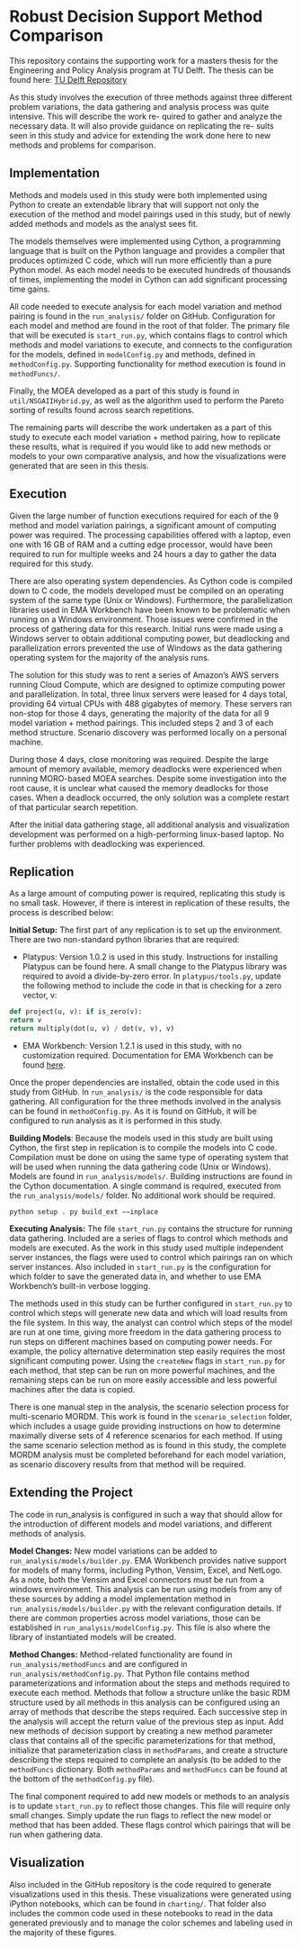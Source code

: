 # Robust Decision Support Method Comparison
This repository contains the supporting work for a masters thesis for the Engineering and Policy Analysis program at TU Delft. The thesis can be found here: [TU Delft Repository](https://repository.tudelft.nl/islandora/object/uuid%3Aeb0257b7-6791-49e0-ac2d-3a4c8803b29a?collection=education)

As this study involves the execution of three methods against three different problem variations, the data gathering and analysis process was quite intensive. This will describe the work re- quired to gather and analyze the necessary data. It will also provide guidance on replicating the re- sults seen in this study and advice for extending the work done here to new methods and problems for comparison.

## Implementation
Methods and models used in this study were both implemented using Python to create an extendable library that will support not only the execution of the method and model pairings used in this study, but of newly added methods and models as the analyst sees fit.

The models themselves were implemented using Cython, a programming language that is built on the Python language and provides a compiler that produces optimized C code, which will run more efficiently than a pure Python model. As each model needs to be executed hundreds of thousands of times, implementing the model in Cython can add significant processing time gains.

All code needed to execute analysis for each model variation and method pairing is found in the `run_analysis/` folder on GitHub. Configuration for each model and method are found in the root of that folder. The primary file that will be executed is `start_run.py`, which contains flags to control which methods and model variations to execute, and connects to the configuration for the models, defined in `modelConfig.py` and methods, defined in `methodConfig.py`. Supporting functionality for method execution is found in `methodFuncs/`.

Finally, the MOEA developed as a part of this study is found in `util/NSGAIIHybrid.py`, as well as the algorithm used to perform the Pareto sorting of results found across search repetitions.

The remaining parts will describe the work undertaken as a part of this study to execute each model variation + method pairing, how to replicate these results, what is required if you would like to add new methods or models to your own comparative analysis, and how the visualizations were generated that are seen in this thesis.

## Execution
Given the large number of function executions required for each of the 9 method and model variation pairings, a significant amount of computing power was required. The processing capabilities offered with a laptop, even one with 16 GB of RAM and a cutting edge processor, would have been required to run for multiple weeks and 24 hours a day to gather the data required for this study.

There are also operating system dependencies. As Cython code is compiled down to C code, the models developed must be compiled on an operating system of the same type (Unix or Windows). Furthermore, the parallelization libraries used in EMA Workbench have been known to be problematic when running on a Windows environment. Those issues were confirmed in the process of gathering data for this research. Initial runs were made using a Windows server to obtain additional computing power, but deadlocking and parallelization errors prevented the use of Windows as the data gathering operating system for the majority of the analysis runs.

The solution for this study was to rent a series of Amazon’s AWS servers running Cloud Compute, which are designed to optimize computing power and parallelization. In total, three linux servers were leased for 4 days total, providing 64 virtual CPUs with 488 gigabytes of memory. These servers ran non-stop for those 4 days, generating the majority of the data for all 9 model variation + method pairings. This included steps 2 and 3 of each method structure. Scenario discovery was performed locally on a personal machine.

During those 4 days, close monitoring was required. Despite the large amount of memory available, memory deadlocks were experienced when running MORO-based MOEA searches. Despite some investigation into the root cause, it is unclear what caused the memory deadlocks for those cases. When a deadlock occurred, the only solution was a complete restart of that particular search repetition.

After the initial data gathering stage, all additional analysis and visualization development was performed on a high-performing linux-based laptop. No further problems with deadlocking was experienced.

## Replication
As a large amount of computing power is required, replicating this study is no small task. However, if there is interest in replication of these results, the process is described below:

**Initial Setup:** The first part of any replication is to set up the environment. There are two non-standard python libraries that are required:

* Platypus: Version 1.0.2 is used in this study. Instructions for installing Platypus can be found here. A small change to the Platypus library was required to avoid a divide-by-zero error. In `platypus/tools.py`, update the following method to include the code in that is checking for a zero vector, v:
```python
def project(u, v): if is_zero(v):
return v
return multiply(dot(u, v) / dot(v, v), v)
```

* EMA Workbench: Version 1.2.1 is used in this study, with no customization required. Documentation for EMA Workbench can be found [here](https://emaworkbench.readthedocs.io/en/latest/).

Once the proper dependencies are installed, obtain the code used in this study from GitHub. In `run_analysis/` is the code responsible for data gathering. All configuration for the three methods involved in the analysis can be found in `methodConfig.py`. As it is found on GitHub, it will be configured to run analysis as it is performed in this study.

**Building Models**: Because the models used in this study are built using Cython, the first step in replication is to compile the models into C code. Compilation must be done on using the same type of operating system that will be used when running the data gathering code (Unix or Windows). Models are found in `run_analysis/models/`. Building instructions are found in the Cython documentation. A single command is required, executed from the `run_analysis/models/` folder. No additional work should be required.
```shell
python setup . py build_ext −−inplace
```

**Executing Analysis:** The file `start_run.py` contains the structure for running data gathering. Included are a series of flags to control which methods and models are executed. As the work in this study used multiple independent server instances, the flags were used to control which pairings ran on which server instances. Also included in `start_run.py` is the configuration for which folder to save the generated data in, and whether to use EMA Workbench’s built-in verbose logging.

The methods used in this study can be further configured in `start_run.py` to control which steps will generate new data and which will load results from the file system. In this way, the analyst can control which steps of the model are run at one time, giving more freedom in the data gathering process to run steps on different machines based on computing power needs. For example, the policy alternative determination step easily requires the most significant computing power. Using the `createNew` flags in `start_run.py` for each method, that step can be run on more powerful machines, and the remaining steps can be run on more easily accessible and less powerful machines after the data is copied.

There is one manual step in the analysis, the scenario selection process for multi-scenario MORDM. This work is found in the `scenario_selection` folder, which includes a usage guide providing instructions on how to determine maximally diverse sets of 4 reference scenarios for each method. If using the same scenario selection method as is found in this study, the complete MORDM analysis must be completed beforehand for each model variation, as scenario discovery results from that method will be required.

## Extending the Project
The code in run_analysis is configured in such a way that should allow for the introduction of different models and model variations, and different methods of analysis.

**Model Changes:** New model variations can be added to `run_analysis/models/builder.py`. EMA Workbench provides native support for models of many forms, including Python, Vensim, Excel, and NetLogo. As a note, both the Vensim and Excel connectors must be run from a windows environment. This analysis can be run using models from any of these sources by adding a model implementation method in `run_analysis/models/builder.py` with the relevant configuration details. If there are common properties across model variations, those can be established in `run_analysis/modelConfig.py`. This file is also where the library of instantiated models will be created.

**Method Changes:** Method-related functionality are found in `run_analysis/methodFuncs` and are configured in `run_analysis/methodConfig.py`. That Python file contains method parameterizations and information about the steps and methods required to execute each method. Methods that follow a structure unlike the basic RDM structure used by all methods in this analysis can be configured using an array of methods that describe the steps required. Each successive step in the analysis will accept the return value of the previous step as input. Add new methods of decision support by creating a new method parameter class that contains all of the specific parameterizations for that method, initialize that parameterization class in `methodParams`, and create a structure describing the steps required to complete an analysis (to be added to the `methodFuncs` dictionary. Both `methodParams` and `methodFuncs` can be found at the bottom of the `methodConfig.py` file).

The final component required to add new models or methods to an analysis is to update `start_run.py` to reflect those changes. This file will require only small changes. Simply update the run flags to reflect the new model or method that has been added. These flags control which pairings that will be run when gathering data.

## Visualization
Also included in the GitHub repository is the code required to generate visualizations used in this thesis. These visualizations were generated using iPython notebooks, which can be found in `charting/`. That folder also includes the common code used in these notebooks to read in the data generated previously and to manage the color schemes and labeling used in the majority of these figures.

